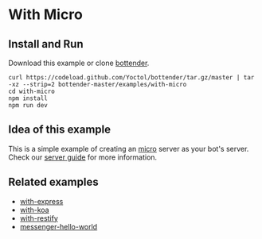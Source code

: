 # With Micro

## Install and Run

Download this example or clone [bottender](https://github.com/Yoctol/bottender).

```
curl https://codeload.github.com/Yoctol/bottender/tar.gz/master | tar -xz --strip=2 bottender-master/examples/with-micro
cd with-micro
npm install
npm run dev
```

## Idea of this example

This is a simple example of creating an [micro](https://github.com/zeit/micro) server as your bot's server.  
Check our [server guide](https://yoctol.github.io/bottender-docs/docs/Guides-Server) for more information.

## Related examples

- [with-express](../with-express)
- [with-koa](../with-koa)
- [with-restify](../with-restify)
- [messenger-hello-world](../messenger-hello-world)
